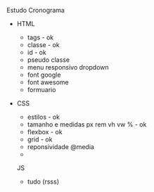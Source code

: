 Estudo Cronograma

- HTML
    - tags - ok
    - classe - ok
    - id - ok
    - pseudo classe
    - menu responsivo dropdown
    - font google
    - font awesome
    - formuario

- CSS
    - estilos - ok 
    - tamanho e medidas px rem vh vw % - ok
    - flexbox - ok
    - grid - ok
    - reponsividade @media
    - 

    JS
     - tudo (rsss)
     
